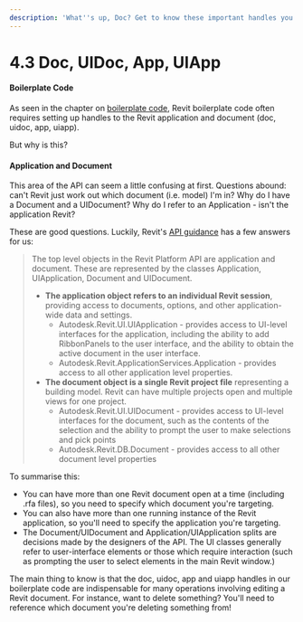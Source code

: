 ```yaml
---
description: 'What''s up, Doc? Get to know these important handles you''ll use all the time!'
---
```


# 4.3 Doc, UIDoc, App, UIApp

#### Boilerplate Code

As seen in the chapter on [boilerplate code](../getting-started/boilerplate-setup-code.md), Revit boilerplate code often requires setting up handles to the Revit application and document \(doc, uidoc, app, uiapp\). 

But why is this?

#### Application and Document

This area of the API can seem a little confusing at first. Questions abound: can't Revit just work out which document \(i.e. model\) I'm in? Why do I have a Document and a UIDocument? Why do I refer to an Application - isn't the application Revit?  
  
These are good questions. Luckily, Revit's [API guidance](http://help.autodesk.com/view/RVT/2014/ENU/?guid=GUID-B5E019A8-02F1-49A2-9EB8-449FB99D1E7C) has a few answers for us: 

> The top level objects in the Revit Platform API are application and document. These are represented by the classes Application, UIApplication, Document and UIDocument.
>
> * **The application object refers to an individual Revit session**, providing access to documents, options, and other application-wide data and settings.
>   * Autodesk.Revit.UI.UIApplication - provides access to UI-level interfaces for the application, including the ability to add RibbonPanels to the user interface, and the ability to obtain the active document in the user interface.
>   * Autodesk.Revit.ApplicationServices.Application - provides access to all other application level properties.
> * **The document object is a single Revit project file** representing a building model. Revit can have multiple projects open and multiple views for one project.
>   * Autodesk.Revit.UI.UIDocument - provides access to UI-level interfaces for the document, such as the contents of the selection and the ability to prompt the user to make selections and pick points
>   * Autodesk.Revit.DB.Document - provides access to all other document level properties

To summarise this:

* You can have more than one Revit document open at a time \(including .rfa files\), so you need to specify which document you're targeting.
* You can also have more than one running instance of the Revit application, so you'll need to specify the application you're targeting. 
* The Document/UIDocument and Application/UIApplication splits are decisions made by the designers of the API. The UI classes generally refer to user-interface elements or those which require interaction \(such as prompting the user to select elements in the main Revit window.\)

The main thing to know is that the doc, uidoc, app and uiapp handles in our boilerplate code are indispensable for many operations involving editing a Revit document. For instance, want to delete something? You'll need to reference which  document you're deleting something from!

